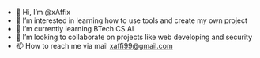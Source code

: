 - 👋 Hi, I’m @xAffix
- 👀 I’m interested in learning how to use tools and create my own project
- 🌱 I’m currently learning BTech CS AI
- 💞️ I’m looking to collaborate on projects like web developing and security
- 📫 How to reach me via mail <xaffi99@gmail.com>

<!---
xAffix/xAffix is a ✨ special ✨ repoxsitory because its `README.md` (this file) appears on your GitHub profile.
You can click the Preview link to take a look at your changes.
--->
